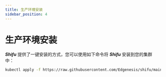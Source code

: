 ```yaml
---
title: 生产环境安装
sidebar_position: 4
---
```


# 生产环境安装

***Shifu*** 提供了一键安装的方式，您可以使用如下命令将 ***Shifu*** 安装到您的集群中：

```bash
kubectl apply -f https://raw.githubusercontent.com/Edgenesis/shifu/main/k8s/crd/install/shifu_install.yml
```
